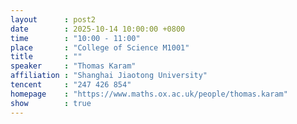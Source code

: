 ```yaml
---
layout      : post2
date        : 2025-10-14 10:00:00 +0800
time        : "10:00 - 11:00"
place       : "College of Science M1001"
title       : ""
speaker     : "Thomas Karam"
affiliation : "Shanghai Jiaotong University"
tencent     : "247 426 854"
homepage    : "https://www.maths.ox.ac.uk/people/thomas.karam"
show        : true
---
```

